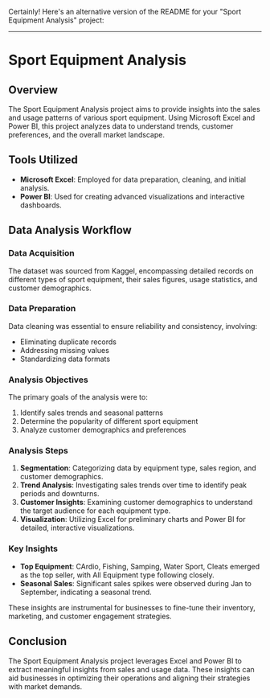 Certainly! Here's an alternative version of the README for your "Sport Equipment Analysis" project:

---

# Sport Equipment Analysis

## Overview

The Sport Equipment Analysis project aims to provide insights into the sales and usage patterns of various sport equipment. Using Microsoft Excel and Power BI, this project analyzes data to understand trends, customer preferences, and the overall market landscape.

## Tools Utilized

- **Microsoft Excel**: Employed for data preparation, cleaning, and initial analysis.
- **Power BI**: Used for creating advanced visualizations and interactive dashboards.

## Data Analysis Workflow

### Data Acquisition

The dataset was sourced from Kaggel, encompassing detailed records on different types of sport equipment, their sales figures, usage statistics, and customer demographics.

### Data Preparation

Data cleaning was essential to ensure reliability and consistency, involving:

- Eliminating duplicate records
- Addressing missing values
- Standardizing data formats

### Analysis Objectives

The primary goals of the analysis were to:

1. Identify sales trends and seasonal patterns
2. Determine the popularity of different sport equipment
3. Analyze customer demographics and preferences

### Analysis Steps

1. **Segmentation**: Categorizing data by equipment type, sales region, and customer demographics.
2. **Trend Analysis**: Investigating sales trends over time to identify peak periods and downturns.
3. **Customer Insights**: Examining customer demographics to understand the target audience for each equipment type.
4. **Visualization**: Utilizing Excel for preliminary charts and Power BI for detailed, interactive visualizations.

### Key Insights

- **Top Equipment**: CArdio, Fishing, Samping, Water Sport, Cleats emerged as the top seller, with All Equipment type following closely.
- **Seasonal Sales**: Significant sales spikes were observed during Jan to September, indicating a seasonal trend.


These insights are instrumental for businesses to fine-tune their inventory, marketing, and customer engagement strategies.

## Conclusion

The Sport Equipment Analysis project leverages Excel and Power BI to extract meaningful insights from sales and usage data. These insights can aid businesses in optimizing their operations and aligning their strategies with market demands.

